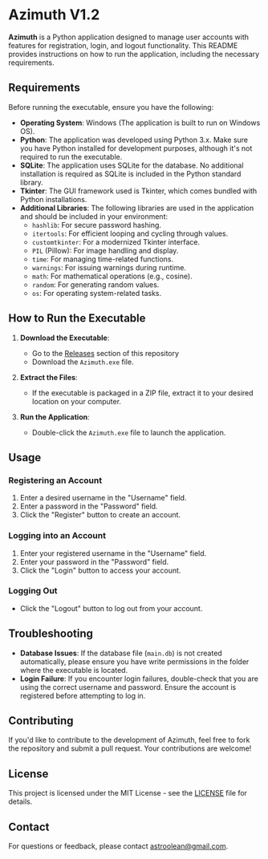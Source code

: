 # Azimuth V1.2

**Azimuth** is a Python application designed to manage user accounts with features for registration, login, and logout functionality. This README provides instructions on how to run the application, including the necessary requirements.

## Requirements

Before running the executable, ensure you have the following:

- **Operating System**: Windows (The application is built to run on Windows OS).
- **Python**: The application was developed using Python 3.x. Make sure you have Python installed for development purposes, although it's not required to run the executable.
- **SQLite**: The application uses SQLite for the database. No additional installation is required as SQLite is included in the Python standard library.
- **Tkinter**: The GUI framework used is Tkinter, which comes bundled with Python installations.
- **Additional Libraries**: The following libraries are used in the application and should be included in your environment:
  - `hashlib`: For secure password hashing.
  - `itertools`: For efficient looping and cycling through values.
  - `customtkinter`: For a modernized Tkinter interface.
  - `PIL` (Pillow): For image handling and display.
  - `time`: For managing time-related functions.
  - `warnings`: For issuing warnings during runtime.
  - `math`: For mathematical operations (e.g., cosine).
  - `random`: For generating random values.
  - `os`: For operating system-related tasks.

## How to Run the Executable

1. **Download the Executable**:
   - Go to the [Releases](https://github.com/Astroolean/Azimuth/releases) section of this repository
   - Download the `Azimuth.exe` file.

2. **Extract the Files**:
   - If the executable is packaged in a ZIP file, extract it to your desired location on your computer.

3. **Run the Application**:
   - Double-click the `Azimuth.exe` file to launch the application.

## Usage

### Registering an Account

1. Enter a desired username in the "Username" field.
2. Enter a password in the "Password" field.
3. Click the "Register" button to create an account.

### Logging into an Account

1. Enter your registered username in the "Username" field.
2. Enter your password in the "Password" field.
3. Click the "Login" button to access your account.

### Logging Out

- Click the "Logout" button to log out from your account.

## Troubleshooting

- **Database Issues**: If the database file (`main.db`) is not created automatically, please ensure you have write permissions in the folder where the executable is located.
- **Login Failure**: If you encounter login failures, double-check that you are using the correct username and password. Ensure the account is registered before attempting to log in.

## Contributing

If you'd like to contribute to the development of Azimuth, feel free to fork the repository and submit a pull request. Your contributions are welcome!

## License

This project is licensed under the MIT License - see the [LICENSE](LICENSE) file for details.

## Contact

For questions or feedback, please contact [astroolean@gmail.com](mailto:astroolean@gmail.com).

